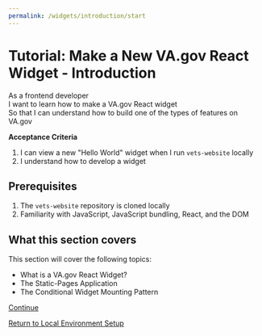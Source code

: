```yaml
---
permalink: /widgets/introduction/start
---
```


# Tutorial: Make a New VA.gov React Widget - Introduction

As a frontend developer <br />
I want to learn how to make a VA.gov React widget <br />
So that I can understand how to build one of the types of features on VA.gov

**Acceptance Criteria**

1.  I can view a new "Hello World" widget when I run `vets-website` locally
1.  I understand how to develop a widget

## Prerequisites

1.  The `vets-website` repository is cloned locally
1.  Familiarity with JavaScript, JavaScript bundling, React, and the DOM

## What this section covers

This section will cover the following topics:

- What is a VA.gov React Widget?
- The Static-Pages Application
- The Conditional Widget Mounting Pattern

[Continue](./2-widget.md)

[Return to Local Environment Setup](../../local-environment-setup/3-tutorial-choice.md)
